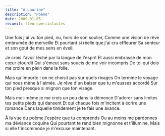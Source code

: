 ```yaml
---
title: "À Laurine"
description: "Poème"
date: 2009-01-05
recueil: fleurspersistantes
---
```


Une fois j'ai vu ton pied, nu, hors de son soulier,
Comme une vision de rêve embrumée de merveille
Et pourtant si réelle que j'ai cru effleurer
Sa senteur et son gout de mes sens en éveil.

Je crois l'avoir léché par la langue de l'esprit
Et aussi embrassé de mon cœur étourdit
Qui s'émeut sans soucis de me voir incompris
De toi qui dois me croire en plein dans la folie.

Mais qu'importe : on ne choisit pas sur quels rivages
On termine le voyage qui nous mène à l'aimée.
Je rêve d'un baiser que tu m'eusses accordé
Sur ton pied presque si mignon que ton visage.

Mais moi-même je me crois un peu dans la démence
D'adorer sans limites tes petits pieds qui dansent
Et qui chaque fois m'incitent à écrire une romance
Dans laquelle timidement je te fais une avance.

À la vue du poème j'espère que tu comprends
Ou au moins me pardonnes ma déviance coquine
Qui pourtant te rend bien mignonne et t'illumine,
Mais si elle t'incommode je m'excuse maintenant.
